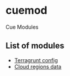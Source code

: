 # cuemod


Cue Modules


## List of modules

- [Terragrunt config](terraform/terragrunt)
- [Cloud regions data](datasource/cloudregions)
